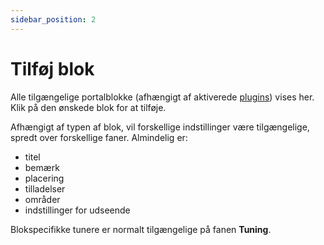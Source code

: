 ```yaml
---
sidebar_position: 2
---
```


# Tilføj blok
Alle tilgængelige portalblokke (afhængigt af aktiverede [plugins](/plugins/manage)) vises her. Klik på den ønskede blok for at tilføje.

Afhængigt af typen af blok, vil forskellige indstillinger være tilgængelige, spredt over forskellige faner. Almindelig er:
* titel
* bemærk
* placering
* tilladelser
* områder
* indstillinger for udseende

Blokspecifikke tunere er normalt tilgængelige på fanen **Tuning**.